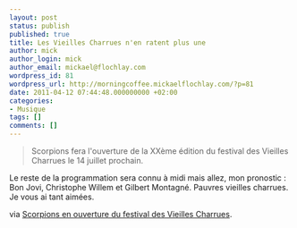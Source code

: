 ```yaml
---
layout: post
status: publish
published: true
title: Les Vieilles Charrues n'en ratent plus une
author: mick
author_login: mick
author_email: mickael@flochlay.com
wordpress_id: 81
wordpress_url: http://morningcoffee.mickaelflochlay.com/?p=81
date: 2011-04-12 07:44:48.000000000 +02:00
categories:
- Musique
tags: []
comments: []
---
```

<blockquote>Scorpions fera l'ouverture de la XXème édition du festival des Vieilles Charrues le 14 juillet prochain.</blockquote>
Le reste de la programmation sera connu à midi mais allez, mon pronostic : Bon Jovi, Christophe Willem et Gilbert Montagné. Pauvres vieilles charrues. Je vous ai tant aimées.

via <a href="http://www.infoconcert.com/news/scorpions-en-ouverture-du-festival-des-vieilles-charrues-5043.html">Scorpions en ouverture du festival des Vieilles Charrues</a>.
